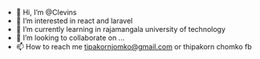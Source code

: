- 👋 Hi, I’m @Clevins
- 👀 I’m interested in react and laravel 
- 🌱 I’m currently learning in rajamangala university of technology
- 💞️ I’m looking to collaborate on ...
- 📫 How to reach me tipakornjomko@gmail.com or thipakorn chomko fb

<!---
tipakorn11/tipakorn11 is a ✨ special ✨ repository because its `README.md` (this file) appears on your GitHub profile.
You can click the Preview link to take a look at your changes.
--->
